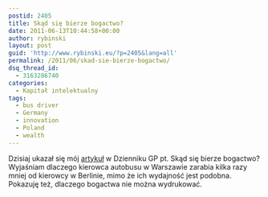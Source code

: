 ```yaml
---
postid: 2405
title: Skąd się bierze bogactwo?
date: 2011-06-13T10:44:58+00:00
author: rybinski
layout: post
guid: 'http://www.rybinski.eu/?p=2405&lang=all'
permalink: /2011/06/skad-sie-bierze-bogactwo/
dsq_thread_id:
  - 3163286740
categories:
  - Kapitał intelektualny
tags:
  - bus driver
  - Germany
  - innovation
  - Poland
  - wealth
---
```

Dzisiaj ukazał się mój [artykuł](http://forsal.pl/artykuly/522618,rybinski_skad_sie_bierze_bogactwo.html) w Dzienniku GP pt. Skąd się bierze bogactwo? Wyjaśniam dlaczego kierowca autobusu w Warszawie zarabia kilka razy mniej od kierowcy w Berlinie, mimo że ich wydajność jest podobna. Pokazuję też, dlaczego bogactwa nie można wydrukować.
